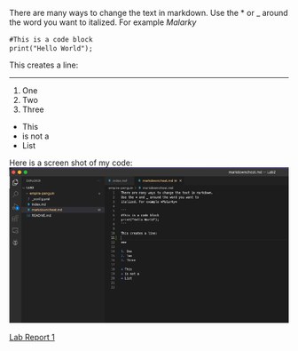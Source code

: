 There are many ways to change the text in markdown.
Use the * or _ around the word you want to
italized. For example *Malarky*

```
#This is a code block
print("Hello World");
```

This creates a line:

***

1. One
2. Two
3. Three

* This 
* is not a 
* List

Here is a screen shot of my code:
![Image](ss.png)

[Lab Report 1](markdowncheat.html)